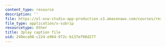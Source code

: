 ```yaml
---
content_type: resource
description: ''
file: https://ol-ocw-studio-app-production.s3.amazonaws.com/courses/res-6-012-introduction-to-probability-spring-2018/240eca08c224e964972cb137ef98d277_SgM16HNeC3o.srt
file_type: application/x-subrip
resourcetype: Other
title: 3play caption file
uid: 240eca08-c224-e964-972c-b137ef98d277
---
```

